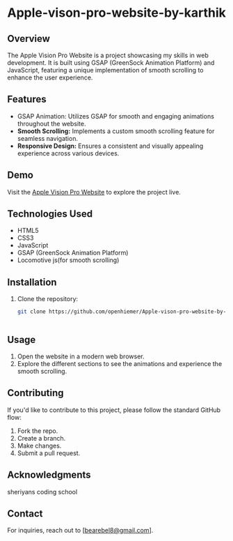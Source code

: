 # Apple-vison-pro-website-by-karthik

## Overview

The Apple Vision Pro Website is a project showcasing my skills in web development. It is built using GSAP (GreenSock Animation Platform) and JavaScript, featuring a unique implementation of smooth scrolling to enhance the user experience.

## Features

- GSAP Animation: Utilizes GSAP for smooth and engaging animations throughout the website.
- **Smooth Scrolling:** Implements a custom smooth scrolling feature for seamless navigation.
- **Responsive Design:** Ensures a consistent and visually appealing experience across various devices.

## Demo

Visit the [Apple Vision Pro Website](https://applevisionprobykarthik.netlify.app/) to explore the project live.

## Technologies Used

- HTML5
- CSS3
- JavaScript
- GSAP (GreenSock Animation Platform)
- Locomotive js(for smooth scrolling)

## Installation

1. Clone the repository:

   ```bash
   git clone https://github.com/openhiemer/Apple-vison-pro-website-by-karthik.git



## Usage
1. Open the website in a modern web browser.
2. Explore the different sections to see the animations and experience the smooth scrolling.

## Contributing
If you'd like to contribute to this project, please follow the standard GitHub flow:
1. Fork the repo.
2. Create a branch.
3. Make changes.
4. Submit a pull request.


## Acknowledgments
   sheriyans coding school

## Contact
For inquiries, reach out to [bearebel8@gmail.com].

